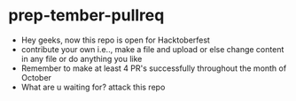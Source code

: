 # prep-tember-pullreq

- Hey geeks, now this repo is open for Hacktoberfest
- contribute your own i.e.., make a file and upload or else change content in any file or do anything you like
- Remember to make at least 4 PR's successfully throughout the month of October
- What are u waiting for? attack this repo
